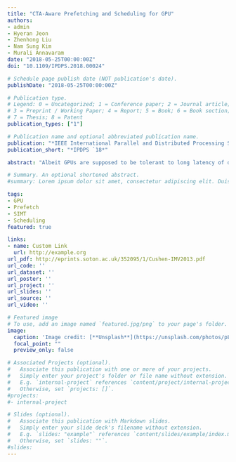 ```yaml
---
title: "CTA-Aware Prefetching and Scheduling for GPU"
authors:
- admin
- Hyeran Jeon
- Zhenhong Liu
- Nam Sung Kim
- Murali Annavaram
date: "2018-05-25T00:00:00Z"
doi: "10.1109/IPDPS.2018.00024"

# Schedule page publish date (NOT publication's date).
publishDate: "2018-05-25T00:00:00Z"

# Publication type.
# Legend: 0 = Uncategorized; 1 = Conference paper; 2 = Journal article;
# 3 = Preprint / Working Paper; 4 = Report; 5 = Book; 6 = Book section;
# 7 = Thesis; 8 = Patent
publication_types: ["1"]

# Publication name and optional abbreviated publication name.
publication: "*IEEE International Parallel and Distributed Processing Symposium*"
publication_short: "*IPDPS `18*"

abstract: "Albeit GPUs are supposed to be tolerant to long latency of data fetch operation, we observe that L1 cache misses occur in a bursty manner for many memory-intensive applications. This in turn leads to severe contentions in GPU memory hierarchy, and thus stalls execution pipeline for many cycles as all warps end up waiting for their memory requests to be serviced by L1 cache. To spread such bursty L1 cache misses, we propose CTA-Aware Prefetcher and Scheduler (CAPS) consisting of a thread group-aware prefetcher and a prefetch-aware warp scheduler for GPUs. GPU kernels group threads into cooperative thread arrays (CTAs). Each thread typically uses its thread index and its associated CTA index to identify the data that it operates on. The starting base address accessed by the first warp in a CTA is difficult to predict since that starting address is a complex function of thread index and CTA index and also depends on how the programmer distributes input data across CTAs. But threads within each CTA exhibit stride accesses. Hence, if the base address of each CTA can be computed early, it is possible to accurately predict prefetch addresses for threads within a CTA. To compute the base address of each CTA, a leading warp is used from each CTA. The leading warp is executed early by pairing it with warps from currently executing leading CTA. The warps in the leading CTA are used to compute the stride value. The stride value is then combined with base addresses computed from the leading warp of each CTA to prefetch the data for all the trailing warps in the trailing CTAs. CAPS allows prefetch requests to be issued sufficiently ahead of time before the demand requests, effectively reorganizing warp executions to quickly detect the base address of each CTA and stride per load. CAPS predicts addresses with over 97% accuracy and is able to improve GPU performance by 8% on average with up to 27% for a wide range of GPU applications."

# Summary. An optional shortened abstract.
#summary: Lorem ipsum dolor sit amet, consectetur adipiscing elit. Duis posuere tellus ac #convallis placerat. Proin tincidunt magna sed ex sollicitudin condimentum.

tags:
- GPU
- Prefetch
- SIMT
- Scheduling
featured: true

links:
- name: Custom Link
  url: http://example.org
url_pdf: http://eprints.soton.ac.uk/352095/1/Cushen-IMV2013.pdf
url_code: ''
url_dataset: ''
url_poster: ''
url_project: ''
url_slides: ''
url_source: ''
url_video: ''

# Featured image
# To use, add an image named `featured.jpg/png` to your page's folder. 
image:
  caption: 'Image credit: [**Unsplash**](https://unsplash.com/photos/pLCdAaMFLTE)'
  focal_point: ""
  preview_only: false

# Associated Projects (optional).
#   Associate this publication with one or more of your projects.
#   Simply enter your project's folder or file name without extension.
#   E.g. `internal-project` references `content/project/internal-project/index.md`.
#   Otherwise, set `projects: []`.
#projects:
#- internal-project

# Slides (optional).
#   Associate this publication with Markdown slides.
#   Simply enter your slide deck's filename without extension.
#   E.g. `slides: "example"` references `content/slides/example/index.md`.
#   Otherwise, set `slides: ""`.
#slides:
---
```

